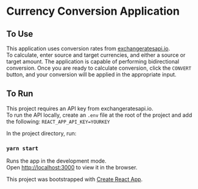 # Currency Conversion Application

## To Use

This application uses conversion rates from [exchangeratesapi.io](https://exchangeratesapi.io/).\
To calculate, enter source and target currencies, and either a source or target amount.
The application is capable of performing bidirectional conversion. Once you are ready to calculate conversion,
click the `CONVERT` button, and your conversion will be applied in the appropriate input.

## To Run

This project requires an API key from exchangeratesapi.io.\
To run the API locally, create an `.env` file at the root of the project and add the following:
`REACT_APP_API_KEY=YOURKEY` 

In the project directory, run:

### `yarn start`

Runs the app in the development mode.\
Open [http://localhost:3000](http://localhost:3000) to view it in the browser.



This project was bootstrapped with [Create React App](https://github.com/facebook/create-react-app).